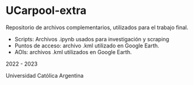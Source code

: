 # UCarpool-extra

Repositorio de archivos complementarios, utilizados para el trabajo final.
- Scripts: Archivos .ipynb usados para investigación y scraping
- Puntos de acceso: archivo .kml utilizado en Google Earth.
- AOIs: archivos .kml utilizados en Google Earth.

2022 - 2023

Universidad Católica Argentina
